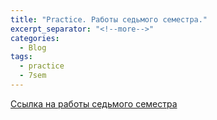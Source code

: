 ```yaml
---
title: "Practice. Работы седьмого семестра."
excerpt_separator: "<!--more-->"
categories:
  - Blog
tags:
  - practice
  - 7sem
---
```


[Ссылка на работы седьмого семестра](https://drive.google.com/drive/folders/1pGnCEvvWem4nJr-7YWnXWKwzfXtmmIP3?usp=sharing)
